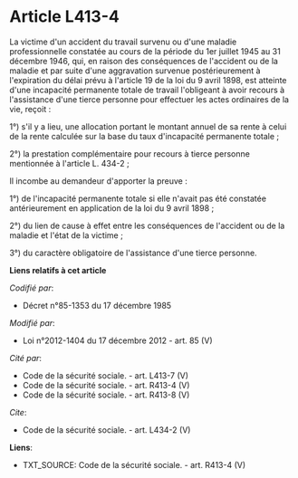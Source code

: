 # Article L413-4

La victime d'un accident du travail survenu ou d'une maladie professionnelle constatée au cours de la période du 1er juillet
1945 au 31 décembre 1946, qui, en raison des conséquences de l'accident ou de la maladie et par suite d'une aggravation
survenue postérieurement à l'expiration du délai prévu à l'article 19 de la loi du 9 avril 1898, est atteinte d'une
incapacité permanente totale de travail l'obligeant à avoir recours à l'assistance d'une tierce personne pour effectuer les
actes ordinaires de la vie, reçoit : 

1°) s'il y a lieu, une allocation portant le montant annuel de sa rente à celui de la rente calculée sur la base du taux
d'incapacité permanente totale ; 

2°) la prestation complémentaire pour recours à tierce personne mentionnée à l'article L. 434-2 ; 

Il incombe au demandeur d'apporter la preuve : 

1°) de l'incapacité permanente totale si elle n'avait pas été constatée antérieurement en application de la loi du 9 avril
1898 ; 

2°) du lien de cause à effet entre les conséquences de l'accident ou de la maladie et l'état de la victime ; 

3°) du caractère obligatoire de l'assistance d'une tierce personne.

**Liens relatifs à cet article**

_Codifié par_:

  - Décret n°85-1353 du 17 décembre 1985

_Modifié par_:

  - Loi n°2012-1404 du 17 décembre 2012 - art. 85 (V)

_Cité par_:

  - Code de la sécurité sociale. - art. L413-7 (V)
  - Code de la sécurité sociale. - art. R413-4 (V)
  - Code de la sécurité sociale. - art. R413-8 (V)

_Cite_:

  - Code de la sécurité sociale. - art. L434-2 (V)

**Liens**:

  - TXT_SOURCE: Code de la sécurité sociale. - art. R413-4 (V)
